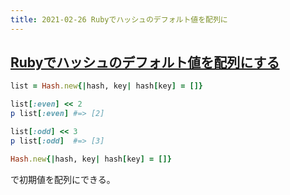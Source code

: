 ```yaml
---
title: 2021-02-26 Rubyでハッシュのデフォルト値を配列に
---
```


## [Rubyでハッシュのデフォルト値を配列にする](https://simanman.hatenablog.com/entry/2013/09/24/211044)

```rb
list = Hash.new{|hash, key| hash[key] = []}

list[:even] << 2
p list[:even] #=> [2]

list[:odd] << 3
p list[:odd]  #=> [3]
```

```rb
Hash.new{|hash, key| hash[key] = []}
```

で初期値を配列にできる。
